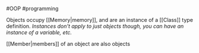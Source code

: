 #OOP #programming 

Objects occupy [[Memory|memory]], and are an instance of a [[Class]] type definition. *Instances don't apply to just objects though, you can have an instance of a variable, etc.*

[[Member|members]] of an object are also objects